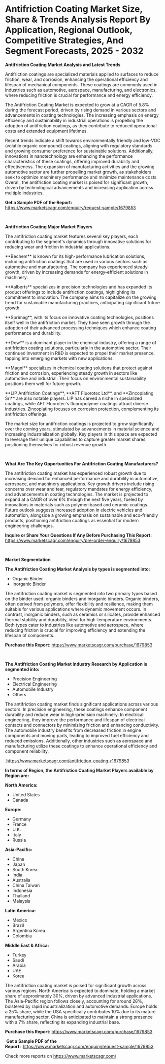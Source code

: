 <p><h1>Antifriction Coating Market Size, Share & Trends Analysis Report By Application, Regional Outlook, Competitive Strategies, And Segment Forecasts, 2025 - 2032</h1></p><p><strong>Antifriction Coating Market Analysis and Latest Trends</strong></p>
<p><p>Antifriction coatings are specialized materials applied to surfaces to reduce friction, wear, and corrosion, enhancing the operational efficiency and lifespan of mechanical components. These coatings are commonly used in industries such as automotive, aerospace, manufacturing, and electronics, where reducing friction is crucial for performance and energy efficiency.</p><p>The Antifriction Coating Market is expected to grow at a CAGR of 5.8% during the forecast period, driven by rising demand in various sectors and advancements in coating technologies. The increasing emphasis on energy efficiency and sustainability in industrial operations is propelling the adoption of antifriction coatings, as they contribute to reduced operational costs and extended equipment lifetimes. </p><p>Recent trends indicate a shift towards environmentally friendly and low-VOC (volatile organic compound) coatings, aligning with regulatory standards and growing consumer preference for sustainable solutions. Additionally, innovations in nanotechnology are enhancing the performance characteristics of these coatings, offering improved durability and effectiveness. The expansion of manufacturing activities and the growing automotive sector are further propelling market growth, as stakeholders seek to optimize machinery performance and minimize maintenance costs. Overall, the antifriction coating market is poised for significant growth, driven by technological advancements and increasing application across multiple industries.</p></p>
<p><strong>Get a Sample PDF of the Report:&nbsp;</strong> <a href="https://www.marketscagr.com/enquiry/request-sample/1679853?utm_campaign=3055&utm_medium=2&utm_source=Github&utm_content=ia&utm_term=25032025&utm_id=antifriction-coating">https://www.marketscagr.com/enquiry/request-sample/1679853</a></p>
<p>&nbsp;</p>
<p><strong>Antifriction Coating Major Market Players</strong></p>
<p><p>The antifriction coating market features several key players, each contributing to the segment's dynamics through innovative solutions for reducing wear and friction in industrial applications. </p><p>**Bechem** is known for its high-performance lubrication solutions, including antifriction coatings that are used in various sectors such as automotive and manufacturing. The company has experienced steady growth, driven by increasing demands for energy-efficient solutions in machinery.</p><p>**Aalberts** specializes in precision technologies and has expanded its product offerings to include antifriction coatings, highlighting its commitment to innovation. The company aims to capitalize on the growing trend for sustainable manufacturing practices, anticipating significant future growth.</p><p>**Sprimag**, with its focus on innovative coating technologies, positions itself well in the antifriction market. They have seen growth through the adoption of their advanced processing techniques which enhance coating performance and durability.</p><p>**Dow** is a dominant player in the chemical industry, offering a range of antifriction coating solutions, particularly in the automotive sector. Their continued investment in R&D is expected to propel their market presence, tapping into emerging markets with new applications.</p><p>**Magni** specializes in chemical coating solutions that protect against friction and corrosion, experiencing steady growth in sectors like automotive and industrial. Their focus on environmental sustainability positions them well for future growth.</p><p>**LIP Antifriction Coatings**, **AFT Fluorotec Ltd**, and **Zincoplating Srl** are also notable players. LIP has carved a niche in specialized coatings, while AFT Fluorotec's fluoropolymer coatings attract diverse industries. Zincoplating focuses on corrosion protection, complementing its antifriction offerings.</p><p>The market size for antifriction coatings is projected to grow significantly over the coming years, stimulated by advancements in material science and increasing industrialization globally. Key players in this space are expected to leverage their unique capabilities to capture greater market shares, positioning themselves for robust revenue growth.</p></p>
<p>&nbsp;</p>
<p><strong>What Are The Key Opportunities For Antifriction Coating Manufacturers?</strong></p>
<p><p>The antifriction coating market has experienced robust growth due to increasing demand for enhanced performance and durability in automotive, aerospace, and machinery applications. Key growth drivers include rising concerns over wear and tear, regulatory mandates for energy efficiency, and advancements in coating technologies. The market is projected to expand at a CAGR of over 6% through the next five years, fueled by innovations in materials such as polymer-based and ceramic coatings. Future outlook suggests increased adoption in electric vehicles and automation, alongside a growing emphasis on sustainable and eco-friendly products, positioning antifriction coatings as essential for modern engineering challenges.</p></p>
<p><strong>Inquire or Share Your Questions If Any Before Purchasing This Report:</strong> <a href="https://www.marketscagr.com/enquiry/pre-order-enquiry/1679853?utm_campaign=3055&utm_medium=2&utm_source=Github&utm_content=ia&utm_term=25032025&utm_id=antifriction-coating">https://www.marketscagr.com/enquiry/pre-order-enquiry/1679853</a></p>
<p>&nbsp;</p>
<p><strong>Market Segmentation</strong></p>
<p><strong>The Antifriction Coating Market Analysis by types is segmented into:</strong></p>
<p><ul><li>Organic Binder</li><li>Inorganic Binder</li></ul></p>
<p><p>The antifriction coating market is segmented into two primary types based on the binder used: organic binders and inorganic binders. Organic binders, often derived from polymers, offer flexibility and resilience, making them suitable for various applications where dynamic movement occurs. In contrast, inorganic binders, such as ceramics or silicates, provide enhanced thermal stability and durability, ideal for high-temperature environments. Both types cater to industries like automotive and aerospace, where reducing friction is crucial for improving efficiency and extending the lifespan of components.</p></p>
<p><strong>Purchase this Report:&nbsp;</strong><a href="https://www.marketscagr.com/purchase/1679853?utm_campaign=3055&utm_medium=2&utm_source=Github&utm_content=ia&utm_term=25032025&utm_id=antifriction-coating">https://www.marketscagr.com/purchase/1679853</a></p>
<p>&nbsp;</p>
<p><strong>The Antifriction Coating Market Industry Research by Application is segmented into:</strong></p>
<p><ul><li>Precision Engineering</li><li>Electrical Engineering</li><li>Automobile Industry</li><li>Others</li></ul></p>
<p><p>The antifriction coating market finds significant applications across various sectors. In precision engineering, these coatings enhance component durability and reduce wear in high-precision machinery. In electrical engineering, they improve the performance and lifespan of electrical contacts and connectors by minimizing friction and enhancing conductivity. The automobile industry benefits from decreased friction in engine components and moving parts, leading to improved fuel efficiency and reduced emissions. Additionally, other industries such as aerospace and manufacturing utilize these coatings to enhance operational efficiency and component reliability.</p></p>
<p><a href="https://www.marketscagr.com/antifriction-coating-r1679853?utm_campaign=3055&utm_medium=2&utm_source=Github&utm_content=ia&utm_term=25032025&utm_id=antifriction-coating">&nbsp;https://www.marketscagr.com/antifriction-coating-r1679853</a></p>
<p><strong>In terms of Region, the Antifriction Coating Market Players available by Region are:</strong></p>
<p>
    <p> <strong> North America: </strong>
        <ul>
            <li>United States</li>
            <li>Canada</li>
        </ul>
        </p> 
    <p> <strong> Europe: </strong>
        <ul>
            <li>Germany</li>
            <li>France</li>
            <li>U.K.</li>
            <li>Italy</li>
            <li>Russia</li>
        </ul>
        </p> 
    <p> <strong> Asia-Pacific: </strong>
        <ul>
            <li>China</li>
            <li>Japan</li>
            <li>South Korea</li>
            <li>India</li>
            <li>Australia</li>
            <li>China Taiwan</li>
            <li>Indonesia</li>
            <li>Thailand</li>
            <li>Malaysia</li>
        </ul>
        </p> 
    <p> <strong> Latin America: </strong>
        <ul>
            <li>Mexico</li>
            <li>Brazil</li>
            <li>Argentina Korea</li>
            <li>Colombia</li>
        </ul>
        </p> 
    <p> <strong> Middle East & Africa: </strong>
        <ul>
            <li>Turkey</li>
            <li>Saudi</li>
            <li>Arabia</li>
            <li>UAE</li>
            <li>Korea</li>
        </ul>
    </p>
    </p>
<p><p>The antifriction coating market is poised for significant growth across various regions. North America is expected to dominate, holding a market share of approximately 30%, driven by advanced industrial applications. The Asia-Pacific region follows closely, accounting for around 28%, bolstered by rapid industrialization and automotive demands. Europe holds a 25% share, while the USA specifically contributes 10% due to its mature manufacturing sector. China is anticipated to maintain a strong presence with a 7% share, reflecting its expanding industrial base.</p></p>
<p><strong>Purchase this Report: </strong><a href="https://www.marketscagr.com/purchase/1679853?utm_campaign=3055&utm_medium=2&utm_source=Github&utm_content=ia&utm_term=25032025&utm_id=antifriction-coating">https://www.marketscagr.com/purchase/1679853</a></p>
<p>&nbsp;<strong>Get a Sample PDF of the Report:&nbsp;&nbsp;</strong><a href="https://www.marketscagr.com/enquiry/request-sample/1679853?utm_campaign=3055&utm_medium=2&utm_source=Github&utm_content=ia&utm_term=25032025&utm_id=antifriction-coating">https://www.marketscagr.com/enquiry/request-sample/1679853</a></p>
<p><strong></strong></p>
<p>Check more reports on <a href="https://www.marketscagr.com/?utm_campaign=3055&utm_medium=2&utm_source=Github&utm_content=ia&utm_term=25032025&utm_id=antifriction-coating">https://www.marketscagr.com/</a></p>